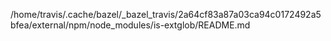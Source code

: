 /home/travis/.cache/bazel/_bazel_travis/2a64cf83a87a03ca94c0172492a5bfea/external/npm/node_modules/is-extglob/README.md